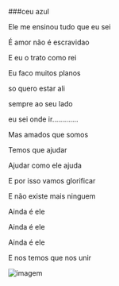 ###ceu azul


Ele me ensinou tudo que eu sei

É amor não é escravidao

E eu o trato como rei

Eu faco muitos planos

so quero estar ali

sempre ao seu lado

 eu sei onde ir.............

 Mas amados que somos

 Temos que ajudar
 
 Ajudar como ele ajuda

 E por isso vamos glorificar

 E não existe mais ninguem

 Ainda é ele

 Ainda é ele

 Ainda é ele

 E nos temos que nos unir
 
 


![imagem](https://s2.glbimg.com/e5gJ3_BgUen-w6BG4hRvVBkVdIA=/s.glbimg.com/jo/g1/f/original/2016/02/08/gif-vila-isabel-tici.gif)
